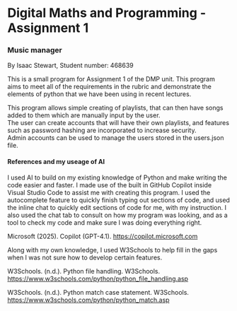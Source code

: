 # Digital Maths and Programming - Assignment 1 
### Music manager
By Isaac Stewart, Student number: 468639

This is a small program for Assignment 1 of the DMP unit. This program aims to meet all of the requirements in the rubric and demonstrate the elements of python that we have been using in recent lectures.  

This program allows simple creating of playlists, that can then have songs added to them which are manually input by the user.  
The user can create accounts that will have their own playlists, and features such as password hashing are incorporated to increase security.  
Admin accounts can be used to manage the users stored in the users.json file. 

#### References and my useage of AI

I used AI to build on my existing knowledge of Python and make writing the code easier and faster. 
I made use of the built in GitHub Copilot inside Visual Studio Code to assist me with creating this program. I used the autocomplete feature to quickly finish typing out sections of code, and used the inline chat to quickly edit sections of code for me, with my instruction. I also used the chat tab to consult on how my program was looking, and as a tool to check my code and make sure I was doing everything right. 

Microsoft (2025). Copilot (GPT-4.1). https://copilot.microsoft.com

Along with my own knowledge, I used W3Schools to help fill in the gaps when I was not sure how to develop certain features.

W3Schools. (n.d.). Python file handling. W3Schools. https://www.w3schools.com/python/python_file_handling.asp  

W3Schools. (n.d.). Python match case statement. W3Schools. https://www.w3schools.com/python/python_match.asp
